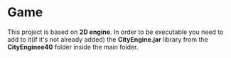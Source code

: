 # Game
 This project is based on **2D engine**.
 In order to be executable you need to add to it(if it's not already added) the **CityEngine.jar** library from the **CityEnginee40** folder inside the main folder.
